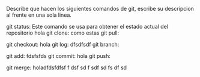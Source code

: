 Describe que hacen los siguientes comandos de git, escribe su descripcion al frente en una sola linea.

git status: Este comando se usa para obtener el estado actual del repositorio
hola
git clone:
como estas
git pull:

git checkout:
hola
git log:
dfsdfsdf
git branch:

git add:
fdsfsfds
git commit:
hola
git push:

git merge:
holadfdsfdfsf
f
dsf
sd
f
sdf
sd
fs
df
sd